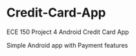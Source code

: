 # Credit-Card-App
ECE 150 Project 4 Android Credit Card App

Simple Android app with Payment features
